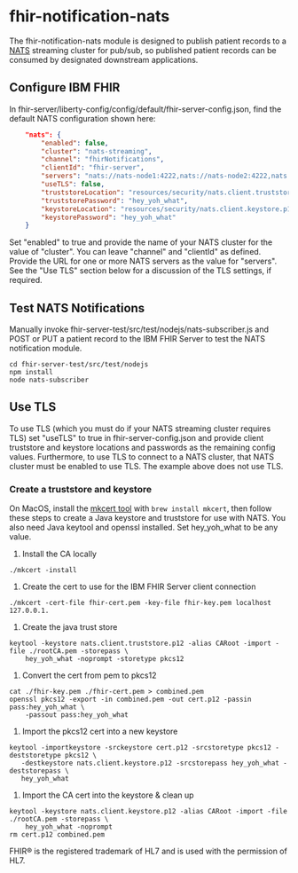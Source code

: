 # fhir-notification-nats
The fhir-notification-nats module is designed to publish patient records to a [NATS](http://nats.io) streaming cluster for pub/sub, so published patient records can be consumed by designated downstream applications.  

## Configure IBM FHIR
In fhir-server/liberty-config/config/default/fhir-server-config.json, find the default NATS configuration shown here:  

```json
    "nats": {
        "enabled": false,
        "cluster": "nats-streaming",
        "channel": "fhirNotifications",
        "clientId": "fhir-server",
        "servers": "nats://nats-node1:4222,nats://nats-node2:4222,nats://nats-node3:4222",
        "useTLS": false,
        "truststoreLocation": "resources/security/nats.client.truststore.p12",
        "truststorePassword": "hey_yoh_what",
        "keystoreLocation": "resources/security/nats.client.keystore.p12",
        "keystorePassword": "hey_yoh_what"
    }
```

Set "enabled" to true and provide the name of your NATS cluster for the value of "cluster".  You can leave "channel" and "clientId" as defined.  Provide the URL for one or more NATS servers as the value for "servers". See the "Use TLS" section below for a discussion of the TLS settings, if required.  

## Test NATS Notifications
Manually invoke fhir-server-test/src/test/nodejs/nats-subscriber.js and POST or PUT a patient record to the IBM FHIR Server to test the NATS notification module.

```shell
cd fhir-server-test/src/test/nodejs
npm install
node nats-subscriber
```

## Use TLS
To use TLS (which you must do if your NATS streaming cluster requires TLS) set "useTLS" to true in fhir-server-config.json and provide client truststore and keystore locations and passwords as the remaining config values.  Furthermore, to use TLS to connect to a NATS cluster, that NATS cluster must be enabled to use TLS.  The example above does not use TLS.

### Create a truststore and keystore
On MacOS, install the [mkcert tool](https://github.com/FiloSottile/mkcert) with `brew install mkcert`, then follow these steps to create a Java keystore and truststore for use with NATS.  You also need Java keytool and openssl installed. Set hey_yoh_what to be any value.
1. Install the CA locally
```shell
./mkcert -install
 ```

1. Create the cert to use for the IBM FHIR Server client connection
```shell
./mkcert -cert-file fhir-cert.pem -key-file fhir-key.pem localhost 127.0.0.1.
```

1. Create the java trust store
```shell
keytool -keystore nats.client.truststore.p12 -alias CARoot -import -file ./rootCA.pem -storepass \
    hey_yoh_what -noprompt -storetype pkcs12
```

1. Convert the cert from pem to pkcs12
```shell
cat ./fhir-key.pem ./fhir-cert.pem > combined.pem
openssl pkcs12 -export -in combined.pem -out cert.p12 -passin pass:hey_yoh_what \
    -passout pass:hey_yoh_what
```

1. Import the pkcs12 cert into a new keystore
```shell
keytool -importkeystore -srckeystore cert.p12 -srcstoretype pkcs12 -deststoretype pkcs12 \
   -destkeystore nats.client.keystore.p12 -srcstorepass hey_yoh_what -deststorepass \
   hey_yoh_what
```

1. Import the CA cert into the keystore & clean up
```shell
keytool -keystore nats.client.keystore.p12 -alias CARoot -import -file ./rootCA.pem -storepass \
    hey_yoh_what -noprompt
rm cert.p12 combined.pem  
```

FHIR® is the registered trademark of HL7 and is used with the permission of HL7.
